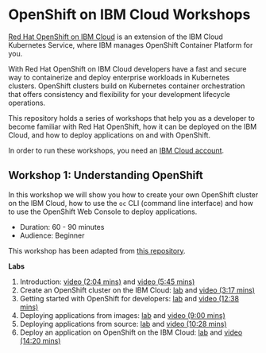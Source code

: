 # OpenShift on IBM Cloud Workshops

[Red Hat OpenShift on IBM Cloud](https://cloud.ibm.com/docs/openshift?topic=openshift-why_openshift) is an extension of the IBM Cloud Kubernetes Service, where IBM manages OpenShift Container Platform for you. 

With Red Hat OpenShift on IBM Cloud developers have a fast and secure way to containerize and deploy enterprise workloads in Kubernetes clusters. OpenShift clusters build on Kubernetes container orchestration that offers consistency and flexibility for your development lifecycle operations.

This repository holds a series of workshops that help you as a developer to become familiar with Red Hat OpenShift, how it can be deployed on the IBM Cloud, and how to deploy applications on and with OpenShift.

In order to run these workshops, you need an [IBM Cloud account](https://ibm.biz/BdzAjk).

## Workshop 1: Understanding OpenShift

In this workshop we will show you how to create your own OpenShift cluster on the IBM Cloud, how to use the `oc` CLI (command line interface) and how to use the OpenShift Web Console to deploy applications.

* Duration: 60 - 90 minutes
* Audience: Beginner

This workshop has been adapted from [this repository](https://github.com/nheidloff/openshift-on-ibm-cloud-workshops).

**Labs**

1. Introduction: [video (2:04 mins)](https://www.youtube.com/watch?v=hdwDMsDF9J8) and [video (5:45 mins)](https://www.youtube.com/watch?v=l4Vrj7mkxhQ)
2. Create an OpenShift cluster on the IBM Cloud: [lab](1-understanding-openshift/Part2.md) and [video (3:17 mins)](https://youtu.be/9xgqDP2B3WI)
3. Getting started with OpenShift for developers: [lab](https://learn.openshift.com/introduction/getting-started/) and [video (12:38 mins)](https://www.youtube.com/watch?v=boJOI0DgSTc&list=PL0Mrq9ES4ERfGpB0K5PHYmvl2xV60GSQz&index=4&t=0s)
4. Deploying applications from images: [lab](https://learn.openshift.com/introduction/deploying-images/) and [video (9:00 mins)](https://www.youtube.com/watch?v=v_j3TiurPQc&list=PL0Mrq9ES4ERfGpB0K5PHYmvl2xV60GSQz&index=5&t=0s)
5. Deploying applications from source: [lab](https://learn.openshift.com/introduction/deploying-python/) and [video (10:28 mins)](https://www.youtube.com/watch?v=2CtThlhgOYs&list=PL0Mrq9ES4ERfGpB0K5PHYmvl2xV60GSQz&index=6&t=0s)
6. Deploy an application on OpenShift on the IBM Cloud: [lab](1-understanding-openshift/Part4.md) and [video (14:20 mins)](https://www.youtube.com/watch?v=7XBbuPjsUqU&list=PL0Mrq9ES4ERfGpB0K5PHYmvl2xV60GSQz&index=7&t=0s)
